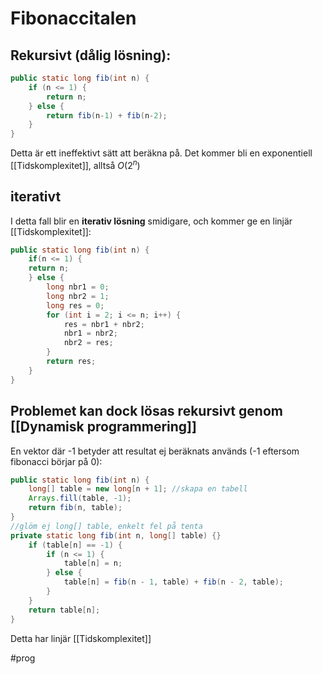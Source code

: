 # Fibonaccitalen
## Rekursivt (dålig lösning):
```java
public static long fib(int n) {
	if (n <= 1) {
		return n;
	} else {
		return fib(n-1) + fib(n-2);
	}
}
```
Detta är ett ineffektivt sätt att beräkna på. 
Det kommer bli en exponentiell [[Tidskomplexitet]], alltså $O(2^n)$

## iterativt
I detta fall blir en **iterativ lösning** smidigare, och kommer ge en linjär [[Tidskomplexitet]]:
```java
public static long fib(int n) {
	if(n <= 1) {
	return n;
	} else {
		long nbr1 = 0;
		long nbr2 = 1;
		long res = 0;
		for (int i = 2; i <= n; i++) {
			res = nbr1 + nbr2;
			nbr1 = nbr2;
			nbr2 = res;
		}
		return res;
	}
}
```

## Problemet kan dock lösas rekursivt genom [[Dynamisk programmering]]

En vektor där -1 betyder att resultat ej beräknats används (-1 eftersom fibonacci börjar på 0):
```java
public static long fib(int n) {
	long[] table = new long[n + 1]; //skapa en tabell
	Arrays.fill(table, -1);
	return fib(n, table);
}
//glöm ej long[] table, enkelt fel på tenta
private static long fib(int n, long[] table) {}
	if (table[n] == -1) {
		if (n <= 1) {
			table[n] = n;
		} else {
			table[n] = fib(n - 1, table) + fib(n - 2, table);
		}
	}
	return table[n];
}
```
Detta har linjär [[Tidskomplexitet]]

#prog 